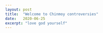 ```yaml
---
layout: post
title:  "Welcome to Chinmoy controversies"
date:   2020-06-25
excerpt: "love god yourself"
---
```

